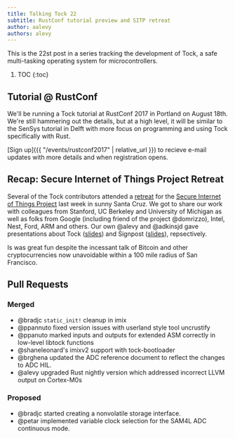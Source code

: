 ```yaml
---
title: Talking Tock 22
subtitle: RustConf tutorial preview and SITP retreat
author: aalevy
authors: alevy
---
```


This is the 22st post in a series tracking the development of Tock, a
safe multi-tasking operating system for microcontrollers.

1. TOC
{:toc}

## Tutorial @ RustConf

We'll be running a Tock tutorial at RustConf 2017 in Portland on August 18th.
We're still hammering out the details, but at a high level, it will be similar
to the SenSys tutorial in Delft with more focus on programming and using Tock
specifically with Rust.

[Sign up]({{ "/events/rustconf2017" | relative_url }}) to recieve e-mail
updates with more details and when registration opens.

## Recap: Secure Internet of Things Project Retreat

Several of the Tock contributors attended a
[retreat](http://iot.stanford.edu/retreat17/index.html) for the [Secure
Internet of Things Project](http://iot.stanford.edu) last week in sunny Santa
Cruz. We got to share our work with colleagues from Stanford, UC Berkeley and
University of Michigan as well as folks from Google (including friend of the
project @domrizzo), Intel, Nest, Ford, ARM and others. Our own @alevy and
@adkinsjd gave presentations about Tock
([slides](http://iot.stanford.edu/retreat17/sitp17-tock.pdf)) and Signpost
([slides](http://iot.stanford.edu/retreat17/sitp17-signpost.pdf)),
repsectively.

Is was great fun despite the incessant talk of Bitcoin and other
cryptocurrencies now unavoidable within a 100 mile radius of San Francisco.

## Pull Requests

### Merged

  * @bradjc `static_init!` cleanup in imix
  * @ppannuto fixed version issues with userland style tool uncrustify
  * @ppanuto marked inputs and outputs for extended ASM correctly in low-level
    libtock functions
  * @shaneleonard's imixv2 support with tock-bootloader
  * @brghena updated the ADC reference document to reflect the changes to ADC
    HIL.
  * @alevy upgraded Rust nightly version which addressed incorrect LLVM output
    on Cortex-M0s

### Proposed

  * @bradjc started creating a nonvolatile storage interface.
  * @petar implemented variable clock selection for the SAM4L ADC continuous
    mode.

[#409]: https://github.com/helena-project/tock/pull/409
[#421]: https://github.com/helena-project/tock/pull/421
[#422]: https://github.com/helena-project/tock/pull/422
[#423]: https://github.com/helena-project/tock/pull/423
[#424]: https://github.com/helena-project/tock/pull/424
[#425]: https://github.com/helena-project/tock/pull/425
[#426]: https://github.com/helena-project/tock/pull/426
